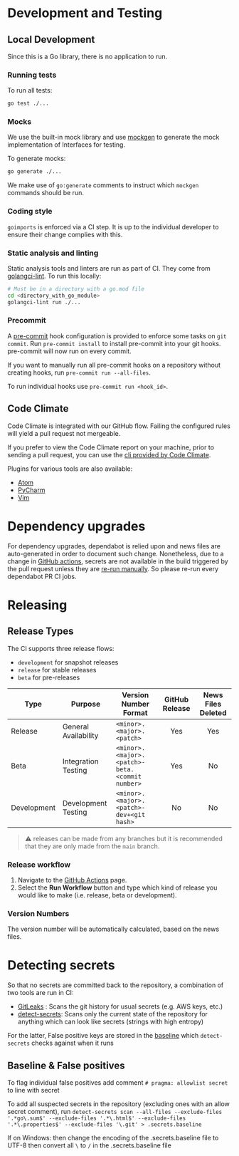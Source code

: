 <!--
Copyright (C) 2020-2022 Arm Limited or its affiliates and Contributors. All rights reserved.
SPDX-License-Identifier: Proprietary
-->
# Development and Testing
## Local Development
 
Since this is a Go library, there is no application to run.
 
### Running tests

To run all tests:
```bash
go test ./...
```

### Mocks

We use the built-in mock library and use [mockgen](https://github.com/golang/mock#running-mockgen) to generate the mock implementation of Interfaces for testing.

To generate mocks:
```bash
go generate ./...
```

We make use of `go:generate` comments to instruct which `mockgen` commands should be run.
 
### Coding style
 
`goimports` is enforced via a CI step.
It is up to the individual developer to ensure their change complies with this.

### Static analysis and linting

Static analysis tools and linters are run as part of CI.
They come from [golangci-lint](https://golangci-lint.run/). To run this locally:
```bash
# Must be in a directory with a go.mod file
cd <directory_with_go_module>
golangci-lint run ./...
``` 

### Precommit

A [pre-commit](https://pre-commit.com/) hook configuration is provided to enforce some tasks on `git commit`.
Run `pre-commit install` to install pre-commit into your git hooks. pre-commit will now run on every commit.

If you want to manually run all pre-commit hooks on a repository without creating hooks, run `pre-commit run --all-files`. 

To run individual hooks use `pre-commit run <hook_id>`.

## Code Climate

Code Climate is integrated with our GitHub flow. Failing the configured rules will yield a pull request not mergeable.

If you prefer to view the Code Climate report on your machine, prior to sending a pull request, you can use the [cli provided by Code Climate](https://docs.codeclimate.com/docs/command-line-interface).

Plugins for various tools are also available:
  - [Atom](https://docs.codeclimate.com/docs/code-climate-atom-package)
  - [PyCharm](https://plugins.jetbrains.com/plugin/13306-code-cleaner-with-code-climate-cli)
  - [Vim](https://docs.codeclimate.com/docs/vim-plugin)

# Dependency upgrades

For dependency upgrades, dependabot is relied upon and news files are auto-generated in order to document such change. Nonetheless, due to a change in [GitHub actions](https://github.blog/changelog/2021-02-19-github-actions-workflows-triggered-by-dependabot-prs-will-run-with-read-only-permissions), secrets are not available in the build triggered by the pull request unless they are [re-run manually](https://docs.github.com/en/code-security/supply-chain-security/keeping-your-dependencies-updated-automatically/automating-dependabot-with-github-actions#manually-re-running-a-workflow). So please re-run every dependabot PR CI jobs.

# Releasing

## Release Types

The CI supports three release flows:

- `development` for snapshot releases
- `release` for stable releases
- `beta` for pre-releases


|   Type      |   Purpose   | Version Number Format | GitHub Release | News Files Deleted |
|-------------|-------------|-----------------------|:--------------:|:------------------:|
| Release     | General Availability | `<minor>.<major>.<patch>`                            | Yes | Yes |
| Beta        | Integration Testing  | `<minor>.<major>.<patch>-beta.<commit number>`       | Yes | No  |
| Development | Development Testing  | `<minor>.<major>.<patch>-dev+<git hash>`             | No  | No  |

> :warning: releases can be made from any branches but
> it is recommended that they are only made from the `main` branch.

### Release workflow

1. Navigate to the [GitHub Actions](https://github.com/ARM-software/embedded-development-services-client/actions/workflows/release.yml) page.
2. Select the **Run Workflow** button and type which kind of release you would like to make (i.e. release, beta or development).

### Version Numbers

The version number will be automatically calculated, based on the news files.

# Detecting secrets

So that no secrets are committed back to the repository, a combination of two tools are run in CI:
- [GitLeaks]() : Scans the git history for usual secrets (e.g. AWS keys, etc.)
- [detect-secrets](https://github.com/Yelp/detect-secrets): Scans only the current state of the repository for anything which can look like secrets (strings with high entropy)

For the latter, False positive keys are stored in the [baseline](./.secrets.baseline) which `detect-secrets` checks against when it runs

## Baseline & False positives

To flag individual false positives add comment `# pragma: allowlist secret` to line with secret

To add all suspected secrets in the repository (excluding ones with an allow secret comment), run `detect-secrets scan --all-files --exclude-files '.*go\.sum$' --exclude-files '.*\.html$' --exclude-files '.*\.properties$' --exclude-files '\.git' > .secrets.baseline`

If on Windows: then change the encoding of the .secrets.baseline file to UTF-8 then convert all `\` to `/` in the .secrets.baseline file
